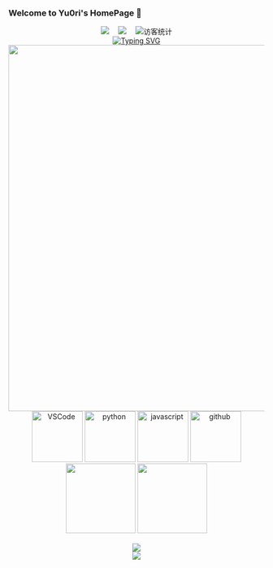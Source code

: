 ### Welcome to Yu0ri's HomePage 👋

<!-- 标签-->

<div align="center">
  <a href="https://www.cnblogs.com/zroCrow/"><img src="https://img.shields.io/badge/CSDN-%E5%8D%9A%E5%AE%A2-c32136"></a>&emsp;
  <a href="https://space.bilibili.com/65580609"><img src="https://img.shields.io/badge/bilibili-B%E7%AB%99-ff69b4"></a>&emsp;
<!-- 访客数统计徽标 -->
  <img src="https://visitor-badge.glitch.me/badge?page_id=Yu0ri" alt="访客统计" /></div>

<!--图片与个人介绍 -->
<div align="center">
<a href="https://git.io/typing-svg"><img src="https://readme-typing-svg.herokuapp.com?size=21&duration=4990&color=313DF7&background=35FF4A3E&center=true&vCenter=true&lines=Welcome+to+Yu0ri%E7%9A%84%E4%B8%96%E7%95%8C;%E4%B8%80%E4%B8%AA%E7%97%B4%E8%BF%B7hacker%E7%9A%84%E6%8A%80%E6%9C%AF%E5%AE%85" alt="Typing SVG" /></a>
<img src="https://s2.loli.net/2022/07/31/27D3gQcEHCs8Aty.jpg" width="720" height="720"> 
</div>

<!-- Gif -->
<div align="center">
  <img alt="VSCode" src="https://i.giphy.com/media/IdyAQJVN2kVPNUrojM/200.webp" width="100" title="vscode">
  <img alt="python" src="https://i.giphy.com/media/LMt9638dO8dftAjtco/200.webp" width="100" title="python">
  <img alt="javascript" src="https://media3.giphy.com/media/ln7z2eWriiQAllfVcn/200w.webp" width="100" title="javascript">
  <img alt="github" src="https://i.giphy.com/media/KzJkzjggfGN5Py6nkT/200.webp" width="100" title="github">
</div>

<!-- GitHub数据统计 -->
<div align="center">
  <img height="137px" src="https://github-readme-stats.vercel.app/api?username=Yu0ri&hide_title=true&hide_border=true&show_icons=true&theme=blueberry" />
  <img height="137px" src="https://github-readme-stats.vercel.app/api/top-langs/?username=Yu0ri&hide_title=true&hide_border=true&layout=compact&theme=cobalt2" />
</div>
<br>

<!--  奖杯-->
<div align="center">
  <img  src="https://github-profile-trophy.vercel.app/?username=Yu0ri&theme=gruvbox&row=1&column=7&no-frame=true&no-bg=true" />
</div>

<!--  活动轨迹-->
<div align="center">
    <img src="https://activity-graph.herokuapp.com/graph?username=Yu0ri&theme=xcode" />
</div>
